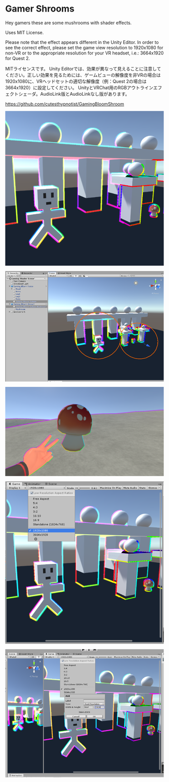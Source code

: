 # Gamer Shrooms
Hey gamers these are some mushrooms with shader effects.

Uses MIT License.

Please note that the effect appears different in the Unity Editor. In order to see the correct effect, please set the game view resolution to 1920x1080 for non-VR or to the appropriate resolution for your VR headset, i.e.: 3664x1920 for Quest 2. 



MITライセンスです。
Unity Editorでは、効果が異なって見えることに注意してください。正しい効果を見るためには、ゲームビューの解像度を非VRの場合は1920x1080に、VRヘッドセットの適切な解像度（例：Quest 2の場合は3664x1920）に設定してください。
UnityとVRChat用のRGBアウトラインエフェクトシェーダ。AudioLink版とAudioLinkなし版があります。

https://github.com/cutesthypnotist/GamingBloomShroom


![img](./Images/1.png)

![img](./Images/2.png)

![img](./Images/3.png)

![img](./Images/4.png)

![img](./Images/5.png)



